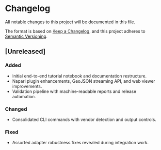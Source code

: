# Changelog

All notable changes to this project will be documented in this file.

The format is based on [Keep a Changelog](https://keepachangelog.com/en/1.1.0/), and this project adheres to [Semantic Versioning](https://semver.org/spec/v2.0.0.html).

## [Unreleased]
### Added
- Initial end-to-end tutorial notebook and documentation restructure.
- Napari plugin enhancements, GeoJSON streaming API, and web viewer improvements.
- Validation pipeline with machine-readable reports and release automation.

### Changed
- Consolidated CLI commands with vendor detection and output controls.

### Fixed
- Assorted adapter robustness fixes revealed during integration work.

